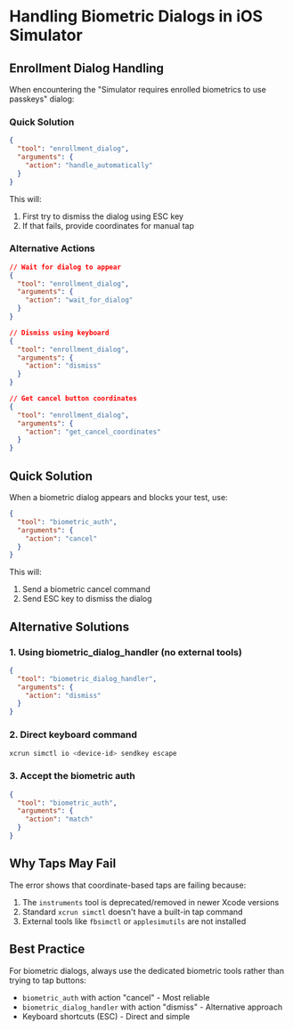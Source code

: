 # Handling Biometric Dialogs in iOS Simulator

## Enrollment Dialog Handling

When encountering the "Simulator requires enrolled biometrics to use passkeys" dialog:

### Quick Solution
```json
{
  "tool": "enrollment_dialog",
  "arguments": {
    "action": "handle_automatically"
  }
}
```

This will:
1. First try to dismiss the dialog using ESC key
2. If that fails, provide coordinates for manual tap

### Alternative Actions
```json
// Wait for dialog to appear
{
  "tool": "enrollment_dialog",
  "arguments": {
    "action": "wait_for_dialog"
  }
}

// Dismiss using keyboard
{
  "tool": "enrollment_dialog",
  "arguments": {
    "action": "dismiss"
  }
}

// Get cancel button coordinates
{
  "tool": "enrollment_dialog",
  "arguments": {
    "action": "get_cancel_coordinates"
  }
}
```

## Quick Solution

When a biometric dialog appears and blocks your test, use:

```json
{
  "tool": "biometric_auth",
  "arguments": {
    "action": "cancel"
  }
}
```

This will:
1. Send a biometric cancel command
2. Send ESC key to dismiss the dialog

## Alternative Solutions

### 1. Using biometric_dialog_handler (no external tools)
```json
{
  "tool": "biometric_dialog_handler",
  "arguments": {
    "action": "dismiss"
  }
}
```

### 2. Direct keyboard command
```bash
xcrun simctl io <device-id> sendkey escape
```

### 3. Accept the biometric auth
```json
{
  "tool": "biometric_auth",
  "arguments": {
    "action": "match"
  }
}
```

## Why Taps May Fail

The error shows that coordinate-based taps are failing because:
1. The `instruments` tool is deprecated/removed in newer Xcode versions
2. Standard `xcrun simctl` doesn't have a built-in tap command
3. External tools like `fbsimctl` or `applesimutils` are not installed

## Best Practice

For biometric dialogs, always use the dedicated biometric tools rather than trying to tap buttons:
- `biometric_auth` with action "cancel" - Most reliable
- `biometric_dialog_handler` with action "dismiss" - Alternative approach
- Keyboard shortcuts (ESC) - Direct and simple